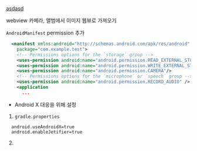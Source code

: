 [asdasd](https://risha-lee.tistory.com/41)

webview 카메라, 앨범에서 이미지  웹뷰로 가져오기

```AndroidManifest``` permission 추가
```xml
  <manifest xmlns:android="http://schemas.android.com/apk/res/android"
    package="com.example.test">
    <!-- Permissions options for the `storage` group -->
    <uses-permission android:name="android.permission.READ_EXTERNAL_STORAGE"/>
    <uses-permission android:name="android.permission.WRITE_EXTERNAL_STORAGE"/><!-- Permissions options for the `camera` group -->
    <uses-permission android:name="android.permission.CAMERA"/>
    <!-- Permissions options for the `microphone` or `speech` group -->
    <uses-permission android:name="android.permission.RECORD_AUDIO" />
    <application
      ...
```

- Android X 대응을 위해 설정
1. ```gradle.properties```
```properties
  android.useAndroidX=true
  android.enableJetifier=true
```

2.